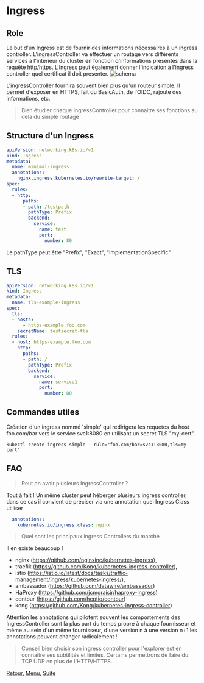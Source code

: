 # Ingress 
## Role
Le but d'un Ingress est de fournir des informations nécessaires à un ingress controller.
L'ingressController va effectuer un routage vers différents services à l'intérieur du cluster en fonction d'informations présentes dans la requête http/https. 
L'Ingress peut également donner l'indication à l'ingress controller quel certificat il doit presenter.
![schema](https://obeyler.github.io/Formation-K8S/images/ingress.svg)

L'ingressController fournira souvent bien plus qu'un routeur simple. Il permet d'exposer en HTTPS, fait du BasicAuth, de l'OIDC, rajoute des informations, etc. 
> Bien étudier chaque IngressController pour connaitre ses fonctions au dela du simple routage


## Structure d'un Ingress
```yaml
apiVersion: networking.k8s.io/v1
kind: Ingress
metadata:
  name: minimal-ingress
  annotations:
    nginx.ingress.kubernetes.io/rewrite-target: /
spec:
  rules:
  - http:
      paths:
      - path: /testpath
        pathType: Prefix
        backend:
          service:
            name: test
            port:
              number: 80
```

Le pathType peut être "Prefix", "Exact", "ImplementationSpecific"

## TLS
```yaml
apiVersion: networking.k8s.io/v1
kind: Ingress
metadata:
  name: tls-example-ingress
spec:
  tls:
  - hosts:
      - https-example.foo.com
    secretName: testsecret-tls
  rules:
  - host: https-example.foo.com
    http:
      paths:
      - path: /
        pathType: Prefix
        backend:
          service:
            name: service1
            port:
              number: 80
```

## Commandes utiles
Création d'un ingress nommé 'simple' qui redirigera les requetes du host foo.com/bar  vers le service svc1:8080 en utilisant un secret TLS "my-cert".
```
kubectl create ingress simple --rule="foo.com/bar=svc1:8080,tls=my-cert"
```

## FAQ
>Peut on avoir plusieurs IngressController ?

Tout à fait ! Un même cluster peut héberger plusieurs ingress controller, dans ce cas il convient de préciser via une annotation
quel Ingress Class utiliser
```yaml
  annotations:
    kubernetes.io/ingress.class: nginx
```


> Quel sont les principaux ingress Controllers du marché

Il en existe beaucoup !
- nginx (https://github.com/nginxinc/kubernetes-ingress),
- traefik (https://github.com/Kong/kubernetes-ingress-controller), 
- istio (https://istio.io/latest/docs/tasks/traffic-management/ingress/kubernetes-ingress/),
- ambassador (https://github.com/datawire/ambassador)
- HaProxy (https://github.com/jcmoraisjr/haproxy-ingress)
- contour (https://github.com/heptio/contour)
- kong (https://github.com/Kong/kubernetes-ingress-controller)

Attention les annotations qui pilotent souvent les comportements des IngressController sont là plus part du temps propre à chaque fournisseur et même au sein d'un même fournisseur, d'une version n à une version n+1 les annotations peuvent changer radicalement !

> Conseil bien choisir son ingress controller pour l'explorer est en connaitre ses subtilités et limites.
Certains permettrons de faire du TCP UDP en plus de l'HTTP/HTTPS. 

[Retour](https://obeyler.github.io/Formation-K8S/Chapitres/Service.html), [Menu](https://obeyler.github.io/Formation-K8S/), [Suite](https://obeyler.github.io/Formation-K8S/Chapitres/Persistence.html)

